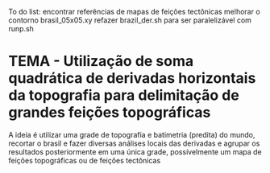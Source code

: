 To do list:
encontrar referências de mapas de feições tectônicas
melhorar o contorno brasil_05x05.xy
refazer brazil_der.sh para ser paralelizável com runp.sh

# TEMA - Utilização de soma quadrática de derivadas horizontais da topografia para delimitação de grandes feições topográficas

A ideia é utilizar uma grade de topografia e batimetria (predita) do mundo, recortar o brasil e fazer diversas análises locais
das derivadas e agrupar os resultados posteriormente em uma única grade, possívelmente um mapa de feições topográficas ou de 
feições tectônicas
